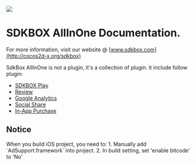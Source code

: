 ![](SDKBOX_logo.png)

<h1>SDKBOX AllInOne Documentation.</h1>

For more information, visit our website @ [www.sdkbox.com](http://cocos2d-x.org/sdkbox)

SdkBox AllInOne is not a plugin, it's a collection of plugin. it include follow plugin:

* [SDKBOX Play](../sdkboxplay/index.md)
* [Review](../review/index.md)
* [Google Analytics](../googleanalytics/index.md)
* [Social Share](../socialshare/index.md)
* [In-App Purchase](../iap/index.md)

<h2>Notice</h2>
When you build iOS project, you need to:
1. Manually add `AdSupport.framework` into project.
2. In build setting, set 'enable bitcode' to 'No'
